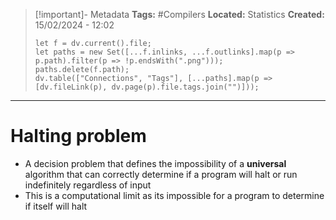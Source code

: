 > [!important]- Metadata
> **Tags:** #Compilers 
> **Located:** Statistics
> **Created:** 15/02/2024 - 12:02
> ```dataviewjs
> let f = dv.current().file;
> let paths = new Set([...f.inlinks, ...f.outlinks].map(p => p.path).filter(p => !p.endsWith(".png")));
> paths.delete(f.path);
> dv.table(["Connections", "Tags"], [...paths].map(p => [dv.fileLink(p), dv.page(p).file.tags.join("")]));
> ```

___
# Halting problem
- A decision problem that defines the impossibility of a **universal** algorithm that can correctly determine if a program will halt or run indefinitely regardless of input
- This is a computational limit as its impossible for a program to determine if itself will halt 